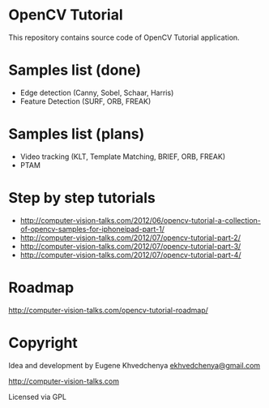 OpenCV Tutorial
==========================

This repository contains source code of OpenCV Tutorial application.

Samples list (done)
==========================
* Edge detection (Canny, Sobel, Schaar, Harris)
* Feature Detection (SURF, ORB, FREAK)

Samples list (plans)
==========================
* Video tracking (KLT, Template Matching, BRIEF, ORB, FREAK)
* PTAM  

Step by step tutorials
==========================
* http://computer-vision-talks.com/2012/06/opencv-tutorial-a-collection-of-opencv-samples-for-iphoneipad-part-1/
* http://computer-vision-talks.com/2012/07/opencv-tutorial-part-2/
* http://computer-vision-talks.com/2012/07/opencv-tutorial-part-3/
* http://computer-vision-talks.com/2012/07/opencv-tutorial-part-4/

Roadmap
==========================
http://computer-vision-talks.com/opencv-tutorial-roadmap/

Copyright
==========================
Idea and development by Eugene Khvedchenya <ekhvedchenya@gmail.com>

http://computer-vision-talks.com

Licensed via GPL